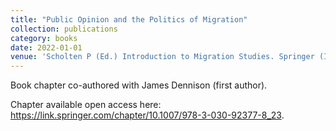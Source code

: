 ```yaml
---
title: "Public Opinion and the Politics of Migration"
collection: publications
category: books
date: 2022-01-01
venue: 'Scholten P (Ed.) Introduction to Migration Studies. Springer (IMISCOE Research Series)'
---
```


Book chapter co-authored with James Dennison (first author).

Chapter available open access here: https://link.springer.com/chapter/10.1007/978-3-030-92377-8_23.
